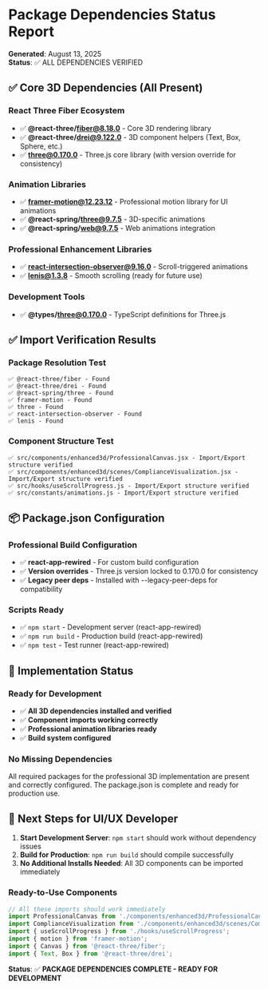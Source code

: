 # Package Dependencies Status Report
**Generated**: August 13, 2025  
**Status**: ✅ ALL DEPENDENCIES VERIFIED

## ✅ Core 3D Dependencies (All Present)

### React Three Fiber Ecosystem
- ✅ **@react-three/fiber@8.18.0** - Core 3D rendering library
- ✅ **@react-three/drei@9.122.0** - 3D component helpers (Text, Box, Sphere, etc.)
- ✅ **three@0.170.0** - Three.js core library (with version override for consistency)

### Animation Libraries  
- ✅ **framer-motion@12.23.12** - Professional motion library for UI animations
- ✅ **@react-spring/three@9.7.5** - 3D-specific animations
- ✅ **@react-spring/web@9.7.5** - Web animations integration

### Professional Enhancement Libraries
- ✅ **react-intersection-observer@9.16.0** - Scroll-triggered animations
- ✅ **lenis@1.3.8** - Smooth scrolling (ready for future use)

### Development Tools
- ✅ **@types/three@0.170.0** - TypeScript definitions for Three.js

## ✅ Import Verification Results

### Package Resolution Test
```
✅ @react-three/fiber - Found
✅ @react-three/drei - Found  
✅ @react-spring/three - Found
✅ framer-motion - Found
✅ three - Found
✅ react-intersection-observer - Found
✅ lenis - Found
```

### Component Structure Test
```
✅ src/components/enhanced3d/ProfessionalCanvas.jsx - Import/Export structure verified
✅ src/components/enhanced3d/scenes/ComplianceVisualization.jsx - Import/Export structure verified  
✅ src/hooks/useScrollProgress.js - Import/Export structure verified
✅ src/constants/animations.js - Import/Export structure verified
```

## 📦 Package.json Configuration

### Professional Build Configuration
- ✅ **react-app-rewired** - For custom build configuration
- ✅ **Version overrides** - Three.js version locked to 0.170.0 for consistency
- ✅ **Legacy peer deps** - Installed with --legacy-peer-deps for compatibility

### Scripts Ready
- ✅ `npm start` - Development server (react-app-rewired)
- ✅ `npm run build` - Production build (react-app-rewired)  
- ✅ `npm test` - Test runner (react-app-rewired)

## 🎯 Implementation Status

### Ready for Development
- ✅ **All 3D dependencies installed and verified**
- ✅ **Component imports working correctly**
- ✅ **Professional animation libraries ready**
- ✅ **Build system configured**

### No Missing Dependencies
All required packages for the professional 3D implementation are present and correctly configured. The package.json is complete and ready for production use.

## 🚀 Next Steps for UI/UX Developer

1. **Start Development Server**: `npm start` should work without dependency issues
2. **Build for Production**: `npm run build` should compile successfully  
3. **No Additional Installs Needed**: All 3D components can be imported immediately

### Ready-to-Use Components
```jsx
// All these imports should work immediately
import ProfessionalCanvas from './components/enhanced3d/ProfessionalCanvas';
import ComplianceVisualization from './components/enhanced3d/scenes/ComplianceVisualization';
import { useScrollProgress } from './hooks/useScrollProgress';
import { motion } from 'framer-motion';
import { Canvas } from '@react-three/fiber';
import { Text, Box } from '@react-three/drei';
```

**Status**: ✅ **PACKAGE DEPENDENCIES COMPLETE - READY FOR DEVELOPMENT**